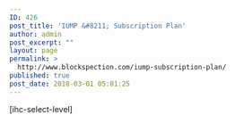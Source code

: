 ```yaml
---
ID: 426
post_title: 'IUMP &#8211; Subscription Plan'
author: admin
post_excerpt: ""
layout: page
permalink: >
  http://www.blockspection.com/iump-subscription-plan/
published: true
post_date: 2018-03-01 05:01:25
---
```

[ihc-select-level]